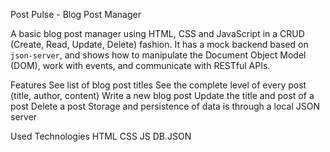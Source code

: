 Post Pulse - Blog Post Manager

A basic blog post manager using HTML, CSS and JavaScript in a CRUD (Create, Read, Update, Delete) fashion. It has a mock backend based on `json-server`, and shows how to manipulate the Document Object Model (DOM), work with events, and communicate with RESTful APIs.

Features
See list of blog post titles
See the complete level of every post (title, author, content)
Write a new blog post
Update the title and post of a post
Delete a post
Storage and persistence of data is through a local JSON server

Used Technologies
HTML
CSS
JS
DB.JSON
